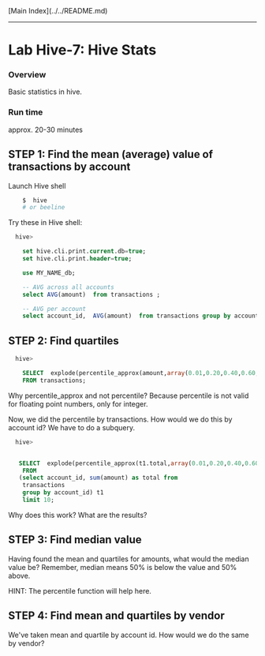 <link rel='stylesheet' href='../assets/css/main.css'/>
[Main Index](../../README.md)

-----

# Lab Hive-7: Hive Stats

### Overview
Basic statistics in hive.

### Run time
approx. 20-30 minutes


## STEP 1:  Find the mean (average) value of transactions by account

Launch Hive shell
```bash
    $  hive
    # or beeline
```

Try these in Hive shell:
```sql
  hive>

    set hive.cli.print.current.db=true;
    set hive.cli.print.header=true;

    use MY_NAME_db;

    -- AVG across all accounts
    select AVG(amount)  from transactions ;

    -- AVG per account
    select account_id,  AVG(amount)  from transactions group by account_id limit 10;
```

## STEP 2:  Find quartiles

```sql
  hive>

    SELECT  explode(percentile_approx(amount,array(0.01,0.20,0.40,0.60,0.80)))
    FROM transactions;
```

Why percentile_approx and not percentile?  Because percentile is not
valid for floating point numbers, only for integer.

Now, we did the percentile by transactions.  How would we do this by
account id?  We have to do a subquery.

```sql
  hive>


   SELECT  explode(percentile_approx(t1.total,array(0.01,0.20,0.40,0.60,0.80)))
    FROM
   (select account_id, sum(amount) as total from
    transactions
    group by account_id) t1
    limit 10;

```

Why does this work?  What are the results?


## STEP 3: Find median value
Having found the mean and quartiles for amounts, what would
the median value be?  Remember, median means 50% is below the
value and 50% above.

HINT: The percentile function will help here.

## STEP 4:  Find mean and quartiles by vendor
We've taken mean and quartile by account id.  How would we do the same by vendor?
